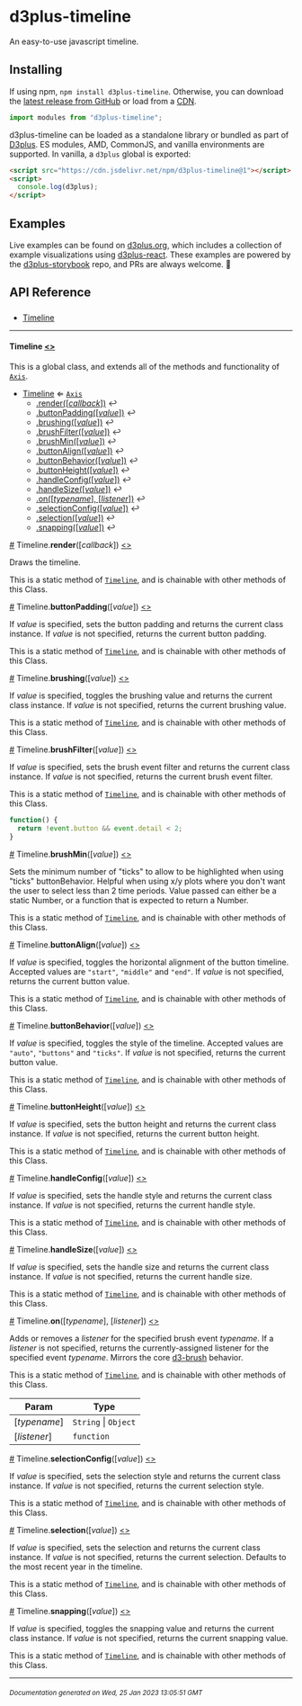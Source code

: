 # d3plus-timeline

An easy-to-use javascript timeline.

## Installing

If using npm, `npm install d3plus-timeline`. Otherwise, you can download the [latest release from GitHub](https://github.com/d3plus/d3plus-timeline/releases/latest) or load from a [CDN](https://cdn.jsdelivr.net/npm/d3plus-timeline@1).

```js
import modules from "d3plus-timeline";
```

d3plus-timeline can be loaded as a standalone library or bundled as part of [D3plus](https://github.com/d3plus/d3plus). ES modules, AMD, CommonJS, and vanilla environments are supported. In vanilla, a `d3plus` global is exported:

```html
<script src="https://cdn.jsdelivr.net/npm/d3plus-timeline@1"></script>
<script>
  console.log(d3plus);
</script>
```

## Examples

Live examples can be found on [d3plus.org](https://d3plus.org/), which includes a collection of example visualizations using [d3plus-react](https://github.com/d3plus/d3plus-react/). These examples are powered by the [d3plus-storybook](https://github.com/d3plus/d3plus-storybook/) repo, and PRs are always welcome. :beers:

## API Reference

##### 
* [Timeline](#Timeline)

---

<a name="Timeline"></a>
#### **Timeline** [<>](https://github.com/d3plus/d3plus-timeline/blob/master/src/Timeline.js#L15)


This is a global class, and extends all of the methods and functionality of [<code>Axis</code>](https://github.com/d3plus/d3plus-axis#Axis).


* [Timeline](#Timeline) ⇐ [<code>Axis</code>](https://github.com/d3plus/d3plus-axis#Axis)
    * [.render([*callback*])](#Timeline.render) ↩︎
    * [.buttonPadding([*value*])](#Timeline.buttonPadding) ↩︎
    * [.brushing([*value*])](#Timeline.brushing) ↩︎
    * [.brushFilter([*value*])](#Timeline.brushFilter) ↩︎
    * [.brushMin([*value*])](#Timeline.brushMin) ↩︎
    * [.buttonAlign([*value*])](#Timeline.buttonAlign) ↩︎
    * [.buttonBehavior([*value*])](#Timeline.buttonBehavior) ↩︎
    * [.buttonHeight([*value*])](#Timeline.buttonHeight) ↩︎
    * [.handleConfig([*value*])](#Timeline.handleConfig) ↩︎
    * [.handleSize([*value*])](#Timeline.handleSize) ↩︎
    * [.on([*typename*], [*listener*])](#Timeline.on) ↩︎
    * [.selectionConfig([*value*])](#Timeline.selectionConfig) ↩︎
    * [.selection([*value*])](#Timeline.selection) ↩︎
    * [.snapping([*value*])](#Timeline.snapping) ↩︎


<a name="Timeline.render" href="#Timeline.render">#</a> Timeline.**render**([*callback*]) [<>](https://github.com/d3plus/d3plus-timeline/blob/master/src/Timeline.js#L278)

Draws the timeline.


This is a static method of [<code>Timeline</code>](#Timeline), and is chainable with other methods of this Class.


<a name="Timeline.buttonPadding" href="#Timeline.buttonPadding">#</a> Timeline.**buttonPadding**([*value*]) [<>](https://github.com/d3plus/d3plus-timeline/blob/master/src/Timeline.js#L395)

If *value* is specified, sets the button padding and returns the current class instance. If *value* is not specified, returns the current button padding.


This is a static method of [<code>Timeline</code>](#Timeline), and is chainable with other methods of this Class.


<a name="Timeline.brushing" href="#Timeline.brushing">#</a> Timeline.**brushing**([*value*]) [<>](https://github.com/d3plus/d3plus-timeline/blob/master/src/Timeline.js#L405)

If *value* is specified, toggles the brushing value and returns the current class instance. If *value* is not specified, returns the current brushing value.


This is a static method of [<code>Timeline</code>](#Timeline), and is chainable with other methods of this Class.


<a name="Timeline.brushFilter" href="#Timeline.brushFilter">#</a> Timeline.**brushFilter**([*value*]) [<>](https://github.com/d3plus/d3plus-timeline/blob/master/src/Timeline.js#L419)

If *value* is specified, sets the brush event filter and returns the current class instance. If *value* is not specified, returns the current brush event filter.


This is a static method of [<code>Timeline</code>](#Timeline), and is chainable with other methods of this Class.


```js
function() {
  return !event.button && event.detail < 2;
}
```


<a name="Timeline.brushMin" href="#Timeline.brushMin">#</a> Timeline.**brushMin**([*value*]) [<>](https://github.com/d3plus/d3plus-timeline/blob/master/src/Timeline.js#L429)

Sets the minimum number of "ticks" to allow to be highlighted when using "ticks" buttonBehavior. Helpful when using x/y plots where you don't want the user to select less than 2 time periods. Value passed can either be a static Number, or a function that is expected to return a Number.


This is a static method of [<code>Timeline</code>](#Timeline), and is chainable with other methods of this Class.


<a name="Timeline.buttonAlign" href="#Timeline.buttonAlign">#</a> Timeline.**buttonAlign**([*value*]) [<>](https://github.com/d3plus/d3plus-timeline/blob/master/src/Timeline.js#L439)

If *value* is specified, toggles the horizontal alignment of the button timeline. Accepted values are `"start"`, `"middle"` and `"end"`. If *value* is not specified, returns the current button value.


This is a static method of [<code>Timeline</code>](#Timeline), and is chainable with other methods of this Class.


<a name="Timeline.buttonBehavior" href="#Timeline.buttonBehavior">#</a> Timeline.**buttonBehavior**([*value*]) [<>](https://github.com/d3plus/d3plus-timeline/blob/master/src/Timeline.js#L449)

If *value* is specified, toggles the style of the timeline. Accepted values are `"auto"`, `"buttons"` and `"ticks"`. If *value* is not specified, returns the current button value.


This is a static method of [<code>Timeline</code>](#Timeline), and is chainable with other methods of this Class.


<a name="Timeline.buttonHeight" href="#Timeline.buttonHeight">#</a> Timeline.**buttonHeight**([*value*]) [<>](https://github.com/d3plus/d3plus-timeline/blob/master/src/Timeline.js#L459)

If *value* is specified, sets the button height and returns the current class instance. If *value* is not specified, returns the current button height.


This is a static method of [<code>Timeline</code>](#Timeline), and is chainable with other methods of this Class.


<a name="Timeline.handleConfig" href="#Timeline.handleConfig">#</a> Timeline.**handleConfig**([*value*]) [<>](https://github.com/d3plus/d3plus-timeline/blob/master/src/Timeline.js#L469)

If *value* is specified, sets the handle style and returns the current class instance. If *value* is not specified, returns the current handle style.


This is a static method of [<code>Timeline</code>](#Timeline), and is chainable with other methods of this Class.


<a name="Timeline.handleSize" href="#Timeline.handleSize">#</a> Timeline.**handleSize**([*value*]) [<>](https://github.com/d3plus/d3plus-timeline/blob/master/src/Timeline.js#L479)

If *value* is specified, sets the handle size and returns the current class instance. If *value* is not specified, returns the current handle size.


This is a static method of [<code>Timeline</code>](#Timeline), and is chainable with other methods of this Class.


<a name="Timeline.on" href="#Timeline.on">#</a> Timeline.**on**([*typename*], [*listener*]) [<>](https://github.com/d3plus/d3plus-timeline/blob/master/src/Timeline.js#L490)

Adds or removes a *listener* for the specified brush event *typename*. If a *listener* is not specified, returns the currently-assigned listener for the specified event *typename*. Mirrors the core [d3-brush](https://github.com/d3/d3-brush#brush_on) behavior.


This is a static method of [<code>Timeline</code>](#Timeline), and is chainable with other methods of this Class.

| Param | Type |
| --- | --- |
| [*typename*] | <code>String</code> \| <code>Object</code> | 
| [*listener*] | <code>function</code> | 



<a name="Timeline.selectionConfig" href="#Timeline.selectionConfig">#</a> Timeline.**selectionConfig**([*value*]) [<>](https://github.com/d3plus/d3plus-timeline/blob/master/src/Timeline.js#L500)

If *value* is specified, sets the selection style and returns the current class instance. If *value* is not specified, returns the current selection style.


This is a static method of [<code>Timeline</code>](#Timeline), and is chainable with other methods of this Class.


<a name="Timeline.selection" href="#Timeline.selection">#</a> Timeline.**selection**([*value*]) [<>](https://github.com/d3plus/d3plus-timeline/blob/master/src/Timeline.js#L510)

If *value* is specified, sets the selection and returns the current class instance. If *value* is not specified, returns the current selection. Defaults to the most recent year in the timeline.


This is a static method of [<code>Timeline</code>](#Timeline), and is chainable with other methods of this Class.


<a name="Timeline.snapping" href="#Timeline.snapping">#</a> Timeline.**snapping**([*value*]) [<>](https://github.com/d3plus/d3plus-timeline/blob/master/src/Timeline.js#L520)

If *value* is specified, toggles the snapping value and returns the current class instance. If *value* is not specified, returns the current snapping value.


This is a static method of [<code>Timeline</code>](#Timeline), and is chainable with other methods of this Class.

---



###### <sub>Documentation generated on Wed, 25 Jan 2023 13:05:51 GMT</sub>
